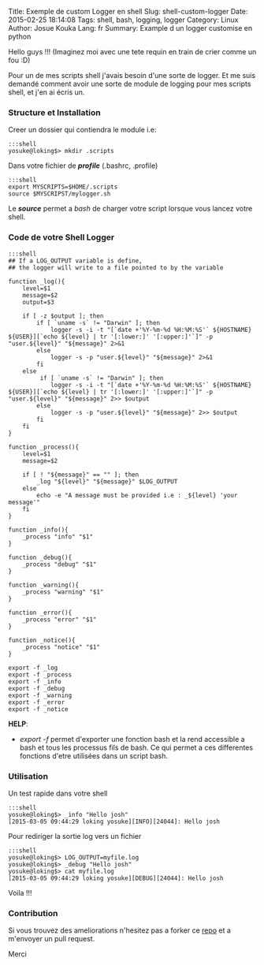 Title: Exemple de custom Logger en shell
Slug: shell-custom-logger
Date: 2015-02-25 18:14:08
Tags: shell, bash, logging, logger
Category: Linux
Author: Josue Kouka
Lang: fr
Summary: Example d un logger customise en python

Hello guys !!! (Imaginez moi avec une tete requin en train de crier comme un fou :D)

Pour un de mes scripts shell j'avais besoin d'une sorte de logger. Et me suis demandé
comment avoir une sorte de module de logging pour mes scripts shell, et j'en ai écris un.

### Structure et Installation

Creer un dossier qui contiendra le module i.e:

    :::shell
    yosuke@loking$> mkdir .scripts


Dans votre fichier de ***profile*** (.bashrc, .profile)

    :::shell
    export MYSCRIPTS=$HOME/.scripts
    source $MYSCRIPST/mylogger.sh

Le ***source*** permet a *bash* de charger votre script lorsque vous lancez votre shell.

### Code de votre Shell Logger

    :::shell
    ## If a LOG_OUTPUT variable is define,
    ## the logger will write to a file pointed to by the variable

    function _log(){
        level=$1
        message=$2
        output=$3

        if [ -z $output ]; then
            if [ `uname -s` != "Darwin" ]; then
                logger -s -i -t "[`date +'%Y-%m-%d %H:%M:%S'` ${HOSTNAME} ${USER}][`echo ${level} | tr '[:lower:]' '[:upper:]'`]" -p "user.${level}" "${message}" 2>&1
            else
                logger -s -p "user.${level}" "${message}" 2>&1
            fi
        else
             if [ `uname -s` != "Darwin" ]; then
                logger -s -i -t "[`date +'%Y-%m-%d %H:%M:%S'` ${HOSTNAME} ${USER}][`echo ${level} | tr '[:lower:]' '[:upper:]'`]" -p "user.${level}" "${message}" 2>> $output 
            else
                logger -s -p "user.${level}" "${message}" 2>> $output
            fi
        fi
    }

    function _process(){
        level=$1
        message=$2

        if [ ! "${message}" == "" ]; then
            _log "${level}" "${message}" $LOG_OUTPUT
        else
            echo -e "A message must be provided i.e : _${level} 'your message'"
        fi
    }

    function _info(){
        _process "info" "$1"
    }

    function _debug(){
        _process "debug" "$1"
    }

    function _warning(){
        _process "warning" "$1"
    }

    function _error(){
        _process "error" "$1"
    }

    function _notice(){
        _process "notice" "$1"
    }

    export -f _log
    export -f _process
    export -f _info
    export -f _debug
    export -f _warning
    export -f _error
    export -f _notice

**HELP**:

* *export -f* permet d'exporter une fonction bash et la rend accessible a bash et tous les processus fils de bash. Ce qui permet 
a ces differentes fonctions d'etre utilisées dans un script bash.

### Utilisation

Un test rapide dans votre shell

    :::shell
    yosuke@loking$> _info "Hello josh"
    [2015-03-05 09:44:29 loking yosuke][INFO][24044]: Hello josh    

Pour rediriger la sortie log vers un fichier 

    :::shell
    yosuke@loking$> LOG_OUTPUT=myfile.log
    yosuke@loking$> _debug "Hello josh"
    yosuke@loking$> cat myfile.log
    [2015-03-05 09:44:29 loking yosuke][DEBUG][24044]: Hello josh

Voila !!!

### Contribution 

Si vous trouvez des ameliorations n'hesitez pas a forker ce [repo](https://github.com/josuebrunel/myscripts) et a m'envoyer un pull request.


Merci
